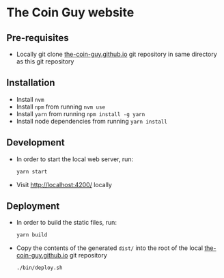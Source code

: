 # The Coin Guy website


## Pre-requisites
- Locally git clone [the-coin-guy.github.io](https://github.com/the-coin-guy/the-coin-guy.github.io) git repository in same directory as this git repository


## Installation
- Install `nvm`
- Install `npm` from running `nvm use`
- Install `yarn` from running `npm install -g yarn`
- Install node dependencies from running `yarn install`


## Development
- In order to start the local web server, run:
    ```bash
    yarn start
    ```

- Visit [http://localhost:4200/](http://localhost:4200/) locally


## Deployment
- In order to build the static files, run:
    ```bash
    yarn build
    ```

- Copy the contents of the generated `dist/` into the root of the local [the-coin-guy.github.io](https://github.com/the-coin-guy/the-coin-guy.github.io) git repository
    ```bash
    ./bin/deploy.sh
    ```
